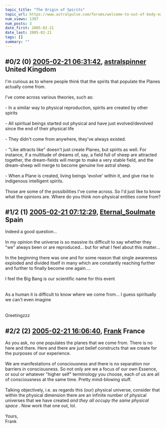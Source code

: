 ```yaml
---
topic_title: "The Origin of Spirits"
topic_url: https://www.astralpulse.com/forums/welcome-to-out-of-body-experiences!/the-origin-of-spirits
num_views: 1397
num_posts: 3
date_first: 2005-02-21
date_last: 2005-02-21
tags: []
summary: ""
---
```


## \#0/2 (0) [2005-02-21 06:31:42](https://www.astralpulse.com/forums/index.php?msg=151149), [astralspinner](https://www.astralpulse.com/forums/profile/?u=888) United Kingdom ##
<section>
I'm curious as to where people think that the spirits that populate the Planes actually come from.
<br>
<br>
I've come across various theories, such as:
<br>
<br>
- In a similar way to physical reproduction, spirits are created by other spirits
<br>
<br>
- All spiritual beings started out physical and have just evolved/devolved since the end of their physical life
<br>
<br>
- They didn't come from anywhere, they've always existed.
<br>
<br>
- "Like attracts like" doesn't just create Planes, but spirits as well. For instance, if a multitude of dreams of, say, a field full of sheep are attracted together, the dream-fields will merge to make a very stable field, and the dream-sheep will merge to become genuine live astral sheep.
<br>
<br>
- When a Plane is created, living beings 'evolve' within it, and give rise to indigenous intelligent spirits.
<br>
<br>
Those are some of the possibilities I've come across. So I'd just like to know what the opinions are. Where do you think non-physical entities come from?
</section>

## \#1/2 (1) [2005-02-21 07:12:29](https://www.astralpulse.com/forums/index.php?msg=151154), [Eternal_Soulmate](https://www.astralpulse.com/forums/profile/?u=6917) Spain ##
<section>
Indeed a good question...
<br>
<br>
In my opinion the universe is so massive its difficult to say whether they "we" always been or are reproduced... but for what I feel about this matter...
<br>
<br>
In the beginning there was one and for some reason that single awareness exploded and divided itself in many which are constantly reaching further and further to finally become one again....
<br>
<br>
I feel the Big Bang is our scientific name for this event
<br>
<br>
<br>
As a human it is difficult to know where we come from... I guess spiritually we can't even imagine
<br>
<br>
<br>
Greetingzzz
</section>

## \#2/2 (2) [2005-02-21 16:06:40](https://www.astralpulse.com/forums/index.php?msg=151260), [Frank](https://www.astralpulse.com/forums/profile/?u=359) France ##
<section>
As you ask, no one populates the planes that we come from. There is no here and there. Here and there are just belief constructs that we create for the purposes of our experience.
<br>
<br>
We are manifestations of consciousness and there is no separation nor barriers in consciousness. So not only are we a focus of our own Essence, or soul or whatever "higher self" terminology you choose, each of us are all of consciousness at the same time. Pretty mind-blowing stuff.
<br>
<br>
Talking objectively, i.e. as regards this (our) physical universe, consider that within the physical dimension there are an infinite number of physical universes that we have created
<i>
 and they all occupy the same physical space
</i>
. Now work that one out, lol.
<br>
<br>
Yours,
<br>
Frank
</section>